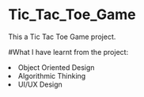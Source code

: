 # Tic_Tac_Toe_Game

This a Tic Tac Toe Game project.

#What  I have learnt from the project:
<li>Object Oriented Design</li>
<li>Algorithmic Thinking</li>
<li>UI/UX Design</li>


